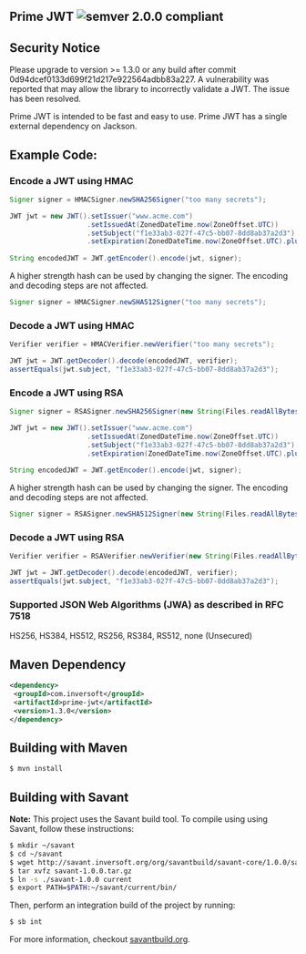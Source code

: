 ## Prime JWT ![semver 2.0.0 compliant](http://img.shields.io/badge/semver-2.0.0-brightgreen.svg?style=flat-square)

## Security Notice
Please upgrade to version >= 1.3.0 or any build after commit 0d94dcef0133d699f21d217e922564adbb83a227. A vulnerability was reported
that may allow the library to incorrectly validate a JWT. The issue has been resolved.

Prime JWT is intended to be fast and easy to use. Prime JWT has a single external dependency on Jackson.
## Example Code:

### Encode a JWT using HMAC
```java
Signer signer = HMACSigner.newSHA256Signer("too many secrets");

JWT jwt = new JWT().setIssuer("www.acme.com")
                   .setIssuedAt(ZonedDateTime.now(ZoneOffset.UTC))
                   .setSubject("f1e33ab3-027f-47c5-bb07-8dd8ab37a2d3")
                   .setExpiration(ZonedDateTime.now(ZoneOffset.UTC).plusMinutes(60));
                       
String encodedJWT = JWT.getEncoder().encode(jwt, signer);

```

A higher strength hash can be used by changing the signer. The encoding and decoding steps are not affected.
```java
Signer signer = HMACSigner.newSHA512Signer("too many secrets");
```

### Decode a JWT using HMAC
```java
Verifier verifier = HMACVerifier.newVerifier("too many secrets");

JWT jwt = JWT.getDecoder().decode(encodedJWT, verifier);
assertEquals(jwt.subject, "f1e33ab3-027f-47c5-bb07-8dd8ab37a2d3");
```

### Encode a JWT using RSA
```java
Signer signer = RSASigner.newSHA256Signer(new String(Files.readAllBytes(Paths.get("private_key.pem"))));

JWT jwt = new JWT().setIssuer("www.acme.com")
                   .setIssuedAt(ZonedDateTime.now(ZoneOffset.UTC))
                   .setSubject("f1e33ab3-027f-47c5-bb07-8dd8ab37a2d3")
                   .setExpiration(ZonedDateTime.now(ZoneOffset.UTC).plusMinutes(60));
        
String encodedJWT = JWT.getEncoder().encode(jwt, signer);
```

A higher strength hash can be used by changing the signer. The encoding and decoding steps are not affected.
```java
Signer signer = RSASigner.newSHA512Signer(new String(Files.readAllBytes(Paths.get("private_key.pem"))));
```

### Decode a JWT using RSA
```java
Verifier verifier = RSAVerifier.newVerifier(new String(Files.readAllBytes(Paths.get("public_key.pem"))));

JWT jwt = JWT.getDecoder().decode(encodedJWT, verifier);
assertEquals(jwt.subject, "f1e33ab3-027f-47c5-bb07-8dd8ab37a2d3");
```

### Supported JSON Web Algorithms (JWA) as described in RFC 7518

HS256, HS384, HS512, RS256, RS384, RS512, none (Unsecured)

 ## Maven Dependency
 ```xml
<dependency>
  <groupId>com.inversoft</groupId>
  <artifactId>prime-jwt</artifactId>
  <version>1.3.0</version>
</dependency>
 ```
 
 ## Building with Maven
 ```bash
 $ mvn install
 ```
 

## Building with Savant

**Note:** This project uses the Savant build tool. To compile using using Savant, follow these instructions:

```bash
$ mkdir ~/savant
$ cd ~/savant
$ wget http://savant.inversoft.org/org/savantbuild/savant-core/1.0.0/savant-1.0.0.tar.gz
$ tar xvfz savant-1.0.0.tar.gz
$ ln -s ./savant-1.0.0 current
$ export PATH=$PATH:~/savant/current/bin/
```

Then, perform an integration build of the project by running:
```bash
$ sb int
```

For more information, checkout [savantbuild.org](http://savantbuild.org/).
